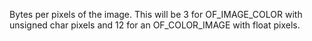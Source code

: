 Bytes per pixels of the image. This will be 3 for OF_IMAGE_COLOR with unsigned char pixels and 12 for an OF_COLOR_IMAGE with float pixels.

